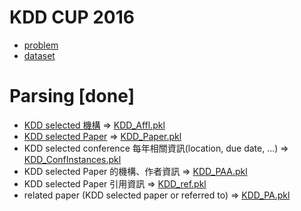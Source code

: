 # KDD CUP 2016
 * [problem](https://kddcup2016.azurewebsites.net/Rules)
 * [dataset](https://kddcup2016.azurewebsites.net/Data)

# Parsing [done]
 * [KDD selected 機構](dataset/2016KDDCupSelectedAffiliations.txt) => [KDD_Affl.pkl](pkl/KDD_Affl.pkl)
 * [KDD selected Paper](dataset/2016KDDCupSelectedPapers.txt) => [KDD_Paper.pkl](pkl/KDD_Paper.pkl)
 * KDD selected conference 每年相關資訊(location, due date, ...)  => [KDD_ConfInstances.pkl](pkl/KDD_ConfInstances.pkl)
 * KDD selected Paper 的機構、作者資訊 => [KDD_PAA.pkl](pkl/KDD_PAA.pkl)
 * KDD selected Paper 引用資訊 => [KDD_ref.pkl](pkl/KDD_ref.pkl)
 * related paper (KDD selected paper or referred to) => [KDD_PA.pkl](pkl/KDD_PA.pkl)
